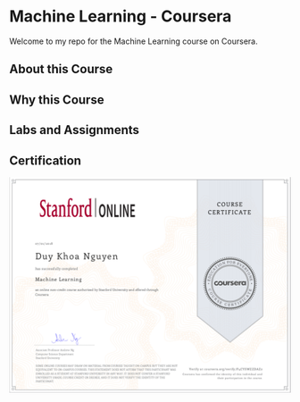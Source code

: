 # Machine Learning - Coursera
Welcome to my repo for the Machine Learning course on Coursera. 

## About this Course

## Why this Course

## Labs and Assignments

## Certification
![cert](./Certificate.png)